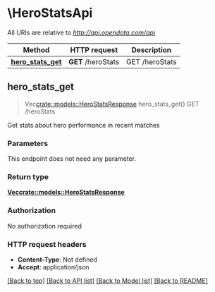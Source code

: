 # \HeroStatsApi

All URIs are relative to *http://api.opendota.com/api*

Method | HTTP request | Description
------------- | ------------- | -------------
[**hero_stats_get**](HeroStatsApi.md#hero_stats_get) | **GET** /heroStats | GET /heroStats



## hero_stats_get

> Vec<crate::models::HeroStatsResponse> hero_stats_get()
GET /heroStats

Get stats about hero performance in recent matches

### Parameters

This endpoint does not need any parameter.

### Return type

[**Vec<crate::models::HeroStatsResponse>**](HeroStatsResponse.md)

### Authorization

No authorization required

### HTTP request headers

- **Content-Type**: Not defined
- **Accept**: application/json

[[Back to top]](#) [[Back to API list]](../README.md#documentation-for-api-endpoints) [[Back to Model list]](../README.md#documentation-for-models) [[Back to README]](../README.md)

